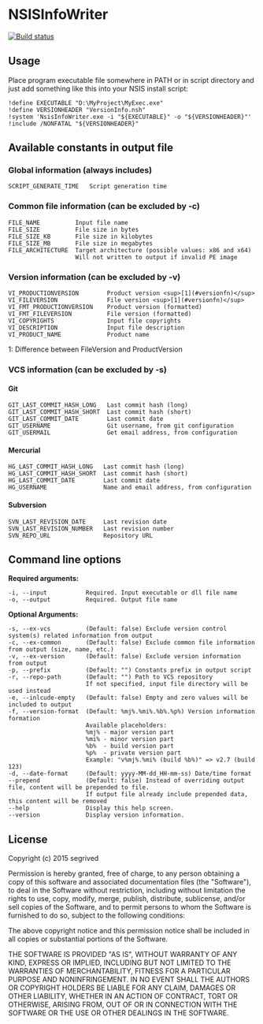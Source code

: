 # NSISInfoWriter #

[![Build status](https://ci.appveyor.com/api/projects/status/iv8ty8mctn0r5q6s?svg=true)](https://ci.appveyor.com/project/segrived/nsisinfowriter)

## Usage
Place program executable file somewhere in PATH or in script directory and just add something like this into your NSIS install script:
```nsis
!define EXECUTABLE "D:\MyProject\MyExec.exe"
!define VERSIONHEADER "VersionInfo.nsh"
!system 'NsisInfoWriter.exe -i "${EXECUTABLE}" -o "${VERSIONHEADER}"'
!include /NONFATAL "${VERSIONHEADER}"
```


## Available constants in output file

### Global information (always includes)
```
SCRIPT_GENERATE_TIME   Script generation time
```

### Common file information (can be excluded by -c)
```
FILE_NAME          Input file name
FILE_SIZE          File size in bytes
FILE_SIZE_KB       File size in kilobytes
FILE_SIZE_MB       File size in megabytes
FILE_ARCHITECTURE  Target architecture (possible values: x86 and x64)
                   Will not written to output if invalid PE image
```

### Version information (can be excluded by -v)
```
VI_PRODUCTIONVERSION        Product version <sup>[1](#versionfn)</sup>
VI_FILEVERSION              File version <sup>[1](#versionfn)</sup>
VI_FMT_PRODUCTIONVERSION    Product version (formatted)
VI_FMT_FILEVERSION          File version (formatted)
VI_COPYRIGHTS               Input file copyrights
VI_DESCRIPTION              Input file description
VI_PRODUCT_NAME             Product name
```
<a name="versionfn">1</a>: Difference between FileVersion and ProductVersion

### VCS information  (can be excluded by -s)

#### Git
```
GIT_LAST_COMMIT_HASH_LONG   Last commit hash (long)
GIT_LAST_COMMIT_HASH_SHORT  Last commit hash (short)
GIT_LAST_COMMIT_DATE        Last commit date
GIT_USERNAME                Git username, from git configuration
GIT_USERMAIL                Get email address, from configuration
```

#### Mercurial
```
HG_LAST_COMMIT_HASH_LONG   Last commit hash (long)
HG_LAST_COMMIT_HASH_SHORT  Last commit hash (short)
HG_LAST_COMMIT_DATE        Last commit date
HG_USERNAME                Name and email address, from configuration
```

#### Subversion
```
SVN_LAST_REVISION_DATE     Last revision date
SVN_LAST_REVISION_NUMBER   Last revision number
SVN_REPO_URL               Repository URL
```

## Command line options
**Required arguments:**
```
-i, --input           Required. Input executable or dll file name
-o, --output          Required. Output file name
```

**Optional Arguments:**
```
-s, --ex-vcs          (Default: false) Exclude version control system(s) related information from output
-c, --ex-common       (Default: false) Exclude common file information from output (size, name, etc.)
-v, --ex-version      (Default: false) Exclude version information from output
-p, --prefix          (Default: "") Constants prefix in output script
-r, --repo-path       (Default: "") Path to VCS repository
                      If not specified, input file directory will be used instead
-e, --inlcude-empty   (Default: false) Empty and zero values will be included to output
-f, --version-format  (Default: %mj%.%mi%.%b%.%p%) Version information formation
                      Available placeholders:
                      %mj% - major version part
                      %mi% - minor version part
                      %b%  - build version part
                      %p%  - private version part
                      Example: "v%mj%.%mi% (build %b%)" => v2.7 (build 123)
-d, --date-format     (Default: yyyy-MM-dd_HH-mm-ss) Date/time format
--prepend             (Default: false) Instead of overriding output file, content will be prepended to file.
                      If output file already include prepended data, this content will be removed
--help                Display this help screen.
--version             Display version information.
```

## License

Copyright (c) 2015 segrived

Permission is hereby granted, free of charge, to any person obtaining a copy of this software and associated documentation files (the "Software"), to deal in the Software without restriction, including without limitation the rights to use, copy, modify, merge, publish, distribute, sublicense, and/or sell copies of the Software, and to permit persons to whom the Software is furnished to do so, subject to the following conditions:

The above copyright notice and this permission notice shall be included in all copies or substantial portions of the Software.

THE SOFTWARE IS PROVIDED "AS IS", WITHOUT WARRANTY OF ANY KIND, EXPRESS OR IMPLIED, INCLUDING BUT NOT LIMITED TO THE WARRANTIES OF MERCHANTABILITY, FITNESS FOR A PARTICULAR PURPOSE AND NONINFRINGEMENT. IN NO EVENT SHALL THE AUTHORS OR COPYRIGHT HOLDERS BE LIABLE FOR ANY CLAIM, DAMAGES OR OTHER LIABILITY, WHETHER IN AN ACTION OF CONTRACT, TORT OR OTHERWISE, ARISING FROM, OUT OF OR IN CONNECTION WITH THE SOFTWARE OR THE USE OR OTHER DEALINGS IN THE SOFTWARE.